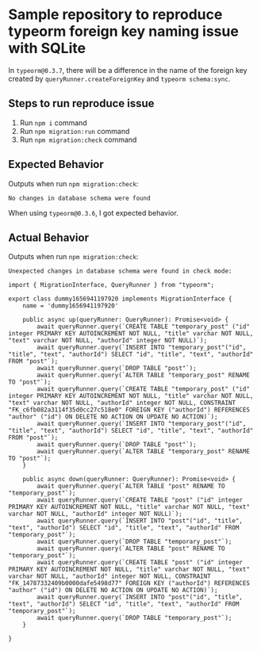 # Sample repository to reproduce typeorm foreign key naming issue with SQLite

In `typeorm@0.3.7`, there will be a difference in the name of the foreign key created by `queryRunner.createForeignKey` and `typeorm schema:sync`.

## Steps to run reproduce issue

1. Run `npm i` command
2. Run `npm migration:run` command
3. Run `npm migration:check` command

## Expected Behavior

Outputs when run `npm migration:check`:
```console
No changes in database schema were found
```

When using `typeorm@0.3.6`, I got expected behavior.

## Actual Behavior

Outputs when run `npm migration:check`:
```console
Unexpected changes in database schema were found in check mode:

import { MigrationInterface, QueryRunner } from "typeorm";

export class dummy1656941197920 implements MigrationInterface {
    name = 'dummy1656941197920'

    public async up(queryRunner: QueryRunner): Promise<void> {
        await queryRunner.query(`CREATE TABLE "temporary_post" ("id" integer PRIMARY KEY AUTOINCREMENT NOT NULL, "title" varchar NOT NULL, "text" varchar NOT NULL, "authorId" integer NOT NULL)`);
        await queryRunner.query(`INSERT INTO "temporary_post"("id", "title", "text", "authorId") SELECT "id", "title", "text", "authorId" FROM "post"`);
        await queryRunner.query(`DROP TABLE "post"`);
        await queryRunner.query(`ALTER TABLE "temporary_post" RENAME TO "post"`);
        await queryRunner.query(`CREATE TABLE "temporary_post" ("id" integer PRIMARY KEY AUTOINCREMENT NOT NULL, "title" varchar NOT NULL, "text" varchar NOT NULL, "authorId" integer NOT NULL, CONSTRAINT "FK_c6fb082a3114f35d0cc27c518e0" FOREIGN KEY ("authorId") REFERENCES "author" ("id") ON DELETE NO ACTION ON UPDATE NO ACTION)`);
        await queryRunner.query(`INSERT INTO "temporary_post"("id", "title", "text", "authorId") SELECT "id", "title", "text", "authorId" FROM "post"`);
        await queryRunner.query(`DROP TABLE "post"`);
        await queryRunner.query(`ALTER TABLE "temporary_post" RENAME TO "post"`);
    }

    public async down(queryRunner: QueryRunner): Promise<void> {
        await queryRunner.query(`ALTER TABLE "post" RENAME TO "temporary_post"`);
        await queryRunner.query(`CREATE TABLE "post" ("id" integer PRIMARY KEY AUTOINCREMENT NOT NULL, "title" varchar NOT NULL, "text" varchar NOT NULL, "authorId" integer NOT NULL)`);
        await queryRunner.query(`INSERT INTO "post"("id", "title", "text", "authorId") SELECT "id", "title", "text", "authorId" FROM "temporary_post"`);
        await queryRunner.query(`DROP TABLE "temporary_post"`);
        await queryRunner.query(`ALTER TABLE "post" RENAME TO "temporary_post"`);
        await queryRunner.query(`CREATE TABLE "post" ("id" integer PRIMARY KEY AUTOINCREMENT NOT NULL, "title" varchar NOT NULL, "text" varchar NOT NULL, "authorId" integer NOT NULL, CONSTRAINT "FK_14787332409b0000dafe5498d77" FOREIGN KEY ("authorId") REFERENCES "author" ("id") ON DELETE NO ACTION ON UPDATE NO ACTION)`);
        await queryRunner.query(`INSERT INTO "post"("id", "title", "text", "authorId") SELECT "id", "title", "text", "authorId" FROM "temporary_post"`);
        await queryRunner.query(`DROP TABLE "temporary_post"`);
    }

}
```
